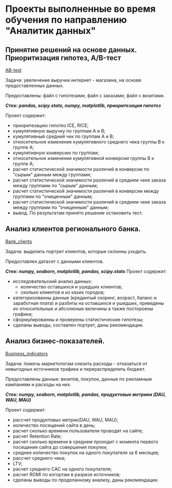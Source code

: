 # Проекты выполненные во время обучения по направлению "Аналитик данных"
## Принятие решений на основе данных. Приоритизация гипотез, A/B-тест
[AB-test](https://github.com/TikOlga/Project_practicum/blob/main/AB-test.ipynb)

Задача: увеличение выручки интернет - магазина, на основе предоставленных данных.  

Предоставлены: файл с гипотезами, файл с заказами, файл с визитами.

***Cтек: pandas, scipy.stats, numpy, matplotlib, приоритезация гипотез*** 

Проект содержит:
- приоритезацию гипотез ICE, RICE;
- кумулятивную выручку по группам А и В;
- кумулятивный средний чек по группам А и В;
- относительное изменение кумулятивного среднего чека группы В к группе А;
- кумулятивную конверсию по группам;
- относительное изменение кумулятивной конверсии группы В к группе А;
- расчет статистической значимости различий в конверсии по "сырым" данным между группами;
- расчет статистической значимости различий в среднем чеке заказа между группами по "сырым" данным;
- расчет статистической значимости различий в конверсии между группами по "очищенным" данным;
- расчет статистической значимости различий в среднем чеке заказа между группами по "очищенным" данным;
- вывод. По результатам принято решение остановить тест. 



## Анализ клиентов регионального банка.
[Bank_clients](https://github.com/TikOlga/Project_practicum/blob/main/bank_clients.ipynb)

Задача: выделить портрет клиентов, которые склонны уходить.

Предоставлен датасет с данными клиентов.

***Cтек: numpy, seaborn, matplotlib, pandas, scipy.stats***
Проект содержит:
- исследовательский анализ данных:
  - количество оставшихся и ушедших клиентов;
  - сколько клиентов и из кахих городов;
- категоризованны данные (крединтый скоринг, возраст, баланс и заработная плата) и
разбиты на оставшихся и ушедших, приведены их относительные и абсолюные величины а также постороены графики;
- сформулированны и проверены статистические гипотезы;
- сделаны выводы, составлен портрет, даны рекомендации.


## Анализ бизнес-показателей.
[Business_indicators](https://github.com/TikOlga/Project_practicum/blob/main/business_indicators.ipynb)

Задача: помочь маркетологам снизить расходы - отказаться от невыгодных источников трафика и перераспределить бюджет. 

Предоставлены данные: визитов, покупок, данные по рекламным кампаниям и расходы на них.

***Cтек: numpy, seaborn, matplotlib, pandas, продуктовые метрики (DAU, WAU, MAU)***

Проект содержит:
- рассчет продуктовых метрик(DAU, WAU, MAU);
- количество посещений сайта в день;
- расчет сколько времени пользователи проводят на сайте;
- расчет Retention Rate;
- расчет сколько времени в среднем проходит с момента первого посещения сайта до совершения покупки;
- среднее количество покупок на одного покупателя за 6 месяцев;
- рассчет среднего чека;
- LTV;
- расчет среднего САС на одного покупателя;
- расчет ROMI по когортам в разрезе источников;
- сделаны выводы по проделанному анализу, даны рекомендации.
